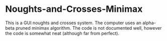 # Noughts-and-Crosses-Minimax
This is a GUI noughts and crosses system. The computer uses an alpha-beta pruned minimax algorithm. The code is not documented well, however the code is somewhat neat (although far from perfect).
